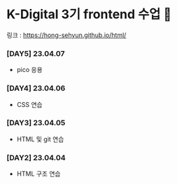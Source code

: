 # K-Digital 3기 frontend 수업 🌱

링크 : https://hong-sehyun.github.io/html/

### [DAY5] 23.04.07
* pico 응용
### [DAY4] 23.04.06
* CSS 연습
### [DAY3] 23.04.05
* HTML 및 git 연습
### [DAY2] 23.04.04 
* HTML 구조 연습
